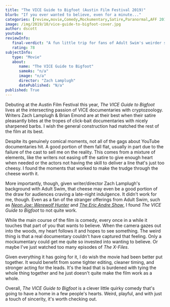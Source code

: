 ```yaml
---
title: "The VICE Guide to Bigfoot (Austin Film Festival 2019)"
blurb: "If you ever wanted to believe, even for a minute..."
categories: [review,movie,Comedy,Mockumentary,Satire,Paranormal,AFF 2019]
image: /img/2019/10/vice-guide-to-bigfoot-cover.jpg
author: dscott
youtube: 
reviewInfo:
   final-verdict: "A fun little trip for fans of Adult Swim's weirder stuff."
   rating: 78
subjectInfo:
   type: "Movie"
   about:
      name: "The VICE Guide to Bigfoot"
      sameAs: "n/a"
      image: "n/a"
      director: "Zach Lamplugh"
      datePublished: "N/a"
published: True
---
```



Debuting at the Austin Film Festival this year, *The VICE Guide to Bigfoot* lives at the intersecting passion of VICE documentaries with cryptozoology. Writers Zach Lamplugh & Brian Emond are at their best when their satire pleasantly bites at the tropes of click-bait documentaries with nicely sharpened barbs. I wish the general construction had matched the rest of the film at its best.

Despite its genuinely comical moments, not all of the gags about YouTube documentaries hit. A good portion of them fall flat, usually in part due to the failure of the cast to sell me on the reality. This comes from a mixture of elements, like the writers not easing off the satire to give enough heart when needed or the actors not having the skill to deliver a line that's just too cheesy. I found the moments that worked to make the trudge through the cheese worth it. 

More importantly, though, given writer/director Zach Lamplugh's background with Adult Swim, that cheese may even be a good portion of the draw for audiences craving a late-night indulgence. It didn't work for me, though. Even as a fan of the stranger offerings from Adult Swim, such as *[Neon Joe: Werewolf Hunter](https://www.youtube.com/watch?v=qzgaX6S_XkY)* and *[The Eric Andre Show](https://www.youtube.com/watch?v=SVhme1eb8SI)*, I found *The VICE Guide to Bigfoot* to not quite work.

While the main course of the film is comedy, every once in a while it touches that part of you that wants to believe. When the camera gazes out into the woods, my heart follows it and hopes to see something.  The weird thing is that a real documentary couldn't have captured that feeling. Only a mockumentary could get me quite so invested into wanting to believe. Or maybe I've just watched too many episodes of *The X-Files*.

Given everything it has going for it, I do wish the movie had been better put together. It would benefit from some tighter editing, cleaner timing, and stronger acting for the leads. It's the lead that is burdened with tying the whole thing together and he just doesn't quite make the film work as a whole.

Overall, *The VICE Guide to Bigfoot* is a clever little quirky comedy that's going to have a home in a few people's hearts. Weird, playful, and with just a touch of sincerity, it's worth checking out.
